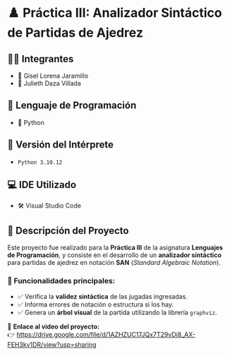 # ♟️ Práctica III: Analizador Sintáctico de Partidas de Ajedrez

## 👩‍💻 Integrantes
- 👤 Gisel Lorena Jaramillo  
- 👤 Julieth Daza Villada

## 🧠 Lenguaje de Programación
- 🐍 Python

## 🧪 Versión del Intérprete
- `Python 3.10.12`

## 💻 IDE Utilizado
- 🛠️ Visual Studio Code

## 📘 Descripción del Proyecto
Este proyecto fue realizado para la **Práctica III** de la asignatura **Lenguajes de Programación**, y consiste en el desarrollo de un **analizador sintáctico** para partidas de ajedrez en notación **SAN** (*Standard Algebraic Notation*).

### 🎯 Funcionalidades principales:
- ✅ Verifica la **validez sintáctica** de las jugadas ingresadas.
- ✅ Informa errores de notación o estructura si los hay.
- ✅ Genera un **árbol visual** de la partida utilizando la librería `graphviz`.

📎 **Enlace al video del proyecto:**  
👉 https://drive.google.com/file/d/1AZHZUC17JQx7T29vDi8_AX-FEH3kv1DR/view?usp=sharing 



